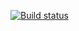 [![Build status](https://ci.appveyor.com/api/projects/status/kxm7btpf7xsrxadj/branch/main?svg=true)](https://ci.appveyor.com/project/OlgaVlasova3891/pattern-one-homework/branch/main)  
